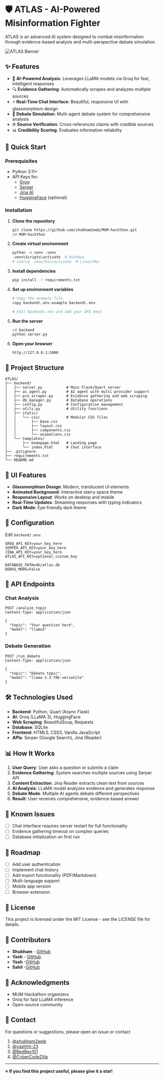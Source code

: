 # 🛡️ ATLAS - AI-Powered Misinformation Fighter

ATLAS is an advanced AI system designed to combat misinformation through evidence-based analysis and multi-perspective debate simulation.

![ATLAS Banner](https://via.placeholder.com/1200x300/0a0e27/42b5eb?text=ATLAS+Misinformation+Fighter)

## ✨ Features

- 🤖 **AI-Powered Analysis**: Leverages LLaMA models via Groq for fast, intelligent responses
- 🔍 **Evidence Gathering**: Automatically scrapes and analyzes multiple sources
- ⚡ **Real-Time Chat Interface**: Beautiful, responsive UI with glassmorphism design
- 🎯 **Debate Simulation**: Multi-agent debate system for comprehensive analysis
- 🌐 **Source Verification**: Cross-references claims with credible sources
- 📊 **Credibility Scoring**: Evaluates information reliability

## 🚀 Quick Start

### Prerequisites

- Python 3.11+
- API Keys for:
  - [Groq](https://console.groq.com/)
  - [Serper](https://serper.dev/)
  - [Jina AI](https://jina.ai/)
  - [HuggingFace](https://huggingface.co/) (optional)

### Installation

1. **Clone the repository**
   ```bash
   git clone https://github.com/shubham2web/MUM-hackthon.git
   cd MUM-hackthon
   ```

2. **Create virtual environment**
   ```bash
   python -m venv .venv
   .venv\Scripts\activate  # Windows
   # source .venv/bin/activate  # Linux/Mac
   ```

3. **Install dependencies**
   ```bash
   pip install -r requirements.txt
   ```

4. **Set up environment variables**
   ```bash
   # Copy the example file
   copy backend\.env.example backend\.env
   
   # Edit backend\.env and add your API keys
   ```

5. **Run the server**
   ```bash
   cd backend
   python server.py
   ```

6. **Open your browser**
   ```
   http://127.0.0.1:5000
   ```

## 📁 Project Structure

```
ATLAS/
├── backend/
│   ├── server.py           # Main Flask/Quart server
│   ├── ai_agent.py         # AI agent with multi-provider support
│   ├── pro_scraper.py      # Evidence gathering and web scraping
│   ├── db_manager.py       # Database operations
│   ├── config.py           # Configuration management
│   ├── utils.py            # Utility functions
│   ├── static/
│   │   └── css/            # Modular CSS files
│   │       ├── base.css
│   │       ├── layout.css
│   │       ├── components.css
│   │       └── animations.css
│   └── templates/
│       ├── homepage.html   # Landing page
│       └── index.html      # Chat interface
├── .gitignore
├── requirements.txt
└── README.md
```

## 🎨 UI Features

- **Glassmorphism Design**: Modern, translucent UI elements
- **Animated Background**: Interactive starry space theme
- **Responsive Layout**: Works on desktop and mobile
- **Real-Time Updates**: Streaming responses with typing indicators
- **Dark Mode**: Eye-friendly dark theme

## 🔧 Configuration

Edit `backend/.env`:

```env
GROQ_API_KEY=your_key_here
SERPER_API_KEY=your_key_here
JINA_API_KEY=your_key_here
ATLAS_API_KEY=optional_custom_key

DATABASE_PATH=db/atlas.db
DEBUG_MODE=False
```

## 🤝 API Endpoints

### Chat Analysis
```http
POST /analyze_topic
Content-Type: application/json

{
  "topic": "Your question here",
  "model": "llama3"
}
```

### Debate Generation
```http
POST /run_debate
Content-Type: application/json

{
  "topic": "Debate topic",
  "model": "llama-3.3-70b-versatile"
}
```

## 🛠️ Technologies Used

- **Backend**: Python, Quart (Async Flask)
- **AI**: Groq (LLaMA 3), HuggingFace
- **Web Scraping**: BeautifulSoup, Requests
- **Database**: SQLite
- **Frontend**: HTML5, CSS3, Vanilla JavaScript
- **APIs**: Serper (Google Search), Jina (Reader)

## 📊 How It Works

1. **User Query**: User asks a question or submits a claim
2. **Evidence Gathering**: System searches multiple sources using Serper API
3. **Content Extraction**: Jina Reader extracts clean text from sources
4. **AI Analysis**: LLaMA model analyzes evidence and generates response
5. **Debate Mode**: Multiple AI agents debate different perspectives
6. **Result**: User receives comprehensive, evidence-based answer

## 🐛 Known Issues

- [ ] Chat interface requires server restart for full functionality
- [ ] Evidence gathering timeout on complex queries
- [ ] Database initialization on first run

## 🚧 Roadmap

- [ ] Add user authentication
- [ ] Implement chat history
- [ ] Add export functionality (PDF/Markdown)
- [ ] Multi-language support
- [ ] Mobile app version
- [ ] Browser extension

## 📝 License

This project is licensed under the MIT License - see the LICENSE file for details.

## 👥 Contributors

- **Shubham** - [GitHub](https://github.com/shubham2web)
- **Yash** - [GitHub](https://github.com/yashhh-23)
- **Yash** -[GitHub](https://github.com/RedRex101)
- **Sahil** -[GitHub](https://github.com/CyberCodezilla)

## 🙏 Acknowledgments

- MUM Hackathon organizers
- Groq for fast LLaMA inference
- Open-source community

## 📧 Contact

For questions or suggestions, please open an issue or contact 
1. [@shubham2web](https://github.com/shubham2web)
2. [@yashhh-23](https://github.com/yashhh-23)
3. [@RedRex101](https://github.com/RedRex101)
4. [@CyberCodeZilla](https://github.com/CyberCodezilla)
   
---

**⭐ If you find this project useful, please give it a star!**

